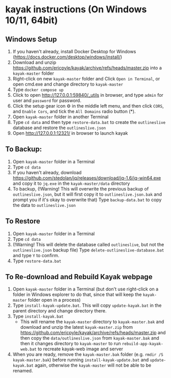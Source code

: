 # kayak instructions (On Windows 10/11, 64bit)

## Windows Setup
1. If you haven't already, install Docker Desktop for Windows (https://docs.docker.com/desktop/windows/install/)
2. Download and unzip https://github.com/ericpyle/kayak/archive/refs/heads/master.zip into a `kayak-master` folder
4. Right-click on new `kayak-master` folder and Click `Open in Terminal`, or open cmd.exe and change directory to `kayak-master`
5. Type `docker compose up`
6. Click to open http://127.0.0.1:59840/_utils in browser, and type `admin` for user and `password` for password.
7. Click the setup gear icon ⚙️ in the middle left menu, and then click `CORS`, and `Enable Cors`, and tick the `All Domains` radio button (*).
8. Open `kayak-master` folder in another Terminal
9. Type `cd data` and then type `restore-data.bat` to create the `outlineslive` database and restore the `outlineslive.json`
10. Open http://127.0.0.1:12321/ in browser to launch kayak

## To Backup:
1. Open `kayak-master` folder in a Terminal
2. Type `cd data`
3. If you haven't already, download https://github.com/stedolan/jq/releases/download/jq-1.6/jq-win64.exe and copy it to `jq.exe` in the `kayak-master/data` directory 
4. To backup, (!Warning! This will overwrite the previous backup of `outlineslive.json`, but it will first copy it to `outlineslive.json.bak` and prompt you if it's okay to overwrite that) Type `backup-data.bat` to copy the data to `outlineslive.json`

## To Restore
1. Open `kayak-master` folder in a Terminal
2. Type `cd data`
3. (!Warning! This will delete the database called `outlineslive`, but not the `outlineslive.json` backup file) Type `delete-outlineslive-database.bat` and type `Y` to confirm.
4. Type `restore-data.bat`

## To Re-download and Rebuild Kayak webpage
1. Open `kayak-master` folder in a Terminal (but don't use right-click on a folder in Windows explorer to do that, since that will keep the `kayak-master` folder open in a process)
2. Type `install-kayak-update.bat`. This will copy `update-kayak.bat` in the parent directory and change directory there.
3. Type `install-kayak.bat`
    - This will rename the `kayak-master` directory to `kayak-master.bak` and
    download and unzip the latest `kayak-master.zip` from https://github.com/ericpyle/kayak/archive/refs/heads/master.zip
    and then copy the `data/outlineslive.json` from `kayak-master.bak` and then it changes directory to `kayak-master` to run `rebuild-app-kayak-web.bat` to recreate kayak-web image and server
4. When you are ready, remove the `kayak-master.bak` folder (e.g. `rmdir /S kayak-master.bak`) before running `install-kayak-update.bat` and `update-kayak.bat` again, otherwise the `kayak-master` will not be able to be renamed.

